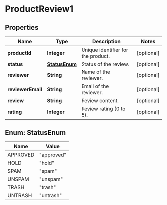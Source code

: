 

# ProductReview1


## Properties

Name | Type | Description | Notes
------------ | ------------- | ------------- | -------------
**productId** | **Integer** | Unique identifier for the product. |  [optional]
**status** | [**StatusEnum**](#StatusEnum) | Status of the review. |  [optional]
**reviewer** | **String** | Name of the reviewer. |  [optional]
**reviewerEmail** | **String** | Email of the reviewer. |  [optional]
**review** | **String** | Review content. |  [optional]
**rating** | **Integer** | Review rating (0 to 5). |  [optional]



## Enum: StatusEnum

Name | Value
---- | -----
APPROVED | &quot;approved&quot;
HOLD | &quot;hold&quot;
SPAM | &quot;spam&quot;
UNSPAM | &quot;unspam&quot;
TRASH | &quot;trash&quot;
UNTRASH | &quot;untrash&quot;



